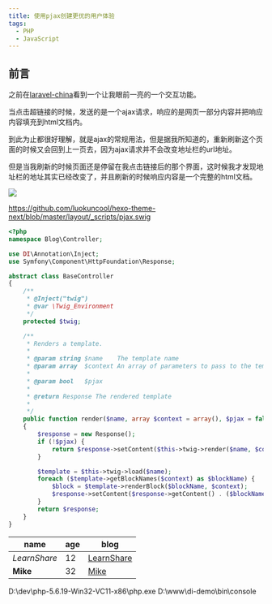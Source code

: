```yaml
---
title: 使用pjax创建更优的用户体验
tags:
  - PHP
  - JavaScript
---
```


## 前言

之前在[laravel-china](http://laravel-china.org)看到一个让我眼前一亮的一个交互功能。

当点击超链接的时候，发送的是一个ajax请求，响应的是网页一部分内容并把响应内容填充到html文档内。

到此为止都很好理解，就是ajax的常规用法，但是据我所知道的，重新刷新这个页面的时候又会回到上一页去，因为ajax请求并不会改变地址栏的url地址。

但是当我刷新的时候页面还是停留在我点击链接后的那个界面，这时候我才发现地址栏的地址其实已经改变了，并且刷新的时候响应内容是一个完整的html文档。



![](/images/20170203125468.gif)

https://github.com/luokuncool/hexo-theme-next/blob/master/layout/_scripts/pjax.swig

```php
<?php
namespace Blog\Controller;

use DI\Annotation\Inject;
use Symfony\Component\HttpFoundation\Response;

abstract class BaseController
{
    /**
     * @Inject("twig")
     * @var \Twig_Environment
     */
    protected $twig;

    /**
     * Renders a template.
     *
     * @param string $name    The template name
     * @param array  $context An array of parameters to pass to the template
     *
     * @param bool   $pjax
     *
     * @return Response The rendered template
     *
     */
    public function render($name, array $context = array(), $pjax = false)
    {
        $response = new Response();
        if (!$pjax) {
            return $response->setContent($this->twig->render($name, $context));
        }

        $template = $this->twig->load($name);
        foreach ($template->getBlockNames($context) as $blockName) {
            $block = $template->renderBlock($blockName, $context);
            $response->setContent($response->getContent() . ($blockName == 'title' ? "<title>$block</title>" : $block) . PHP_EOL);
        }
        return $response;
    }
}
```



|     name     | age |             blog                |
| ------------ | --- | ------------------------------- |
| _LearnShare_ |  12 | [LearnShare](http://xianbai.me) |
| __Mike__     |  32 | [Mike](http://mike.me)          |


D:\dev\php-5.6.19-Win32-VC11-x86\php.exe D:\www\di-demo\bin\console